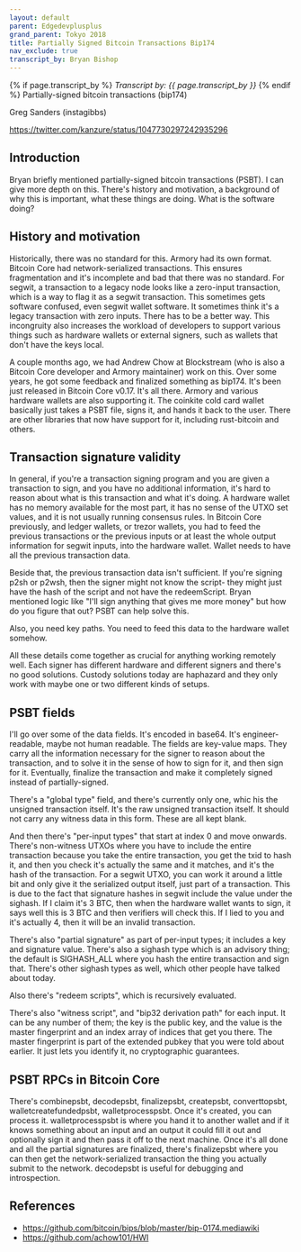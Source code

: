 ```yaml
---
layout: default
parent: Edgedevplusplus
grand_parent: Tokyo 2018
title: Partially Signed Bitcoin Transactions Bip174
nav_exclude: true
transcript_by: Bryan Bishop
---
```


{% if page.transcript_by %} <i>Transcript by:
{{ page.transcript_by }}</i> {% endif %} Partially-signed bitcoin
transactions (bip174)

Greg Sanders (instagibbs)

<https://twitter.com/kanzure/status/1047730297242935296>

## Introduction

Bryan briefly mentioned partially-signed bitcoin transactions (PSBT). I
can give more depth on this. There's history and motivation, a
background of why this is important, what these things are doing. What
is the software doing?

## History and motivation

Historically, there was no standard for this. Armory had its own format.
Bitcoin Core had network-serialized transactions. This ensures
fragmentation and it's incomplete and bad that there was no standard.
For segwit, a transaction to a legacy node looks like a zero-input
transaction, which is a way to flag it as a segwit transaction. This
sometimes gets software confused, even segwit wallet software. It
sometimes think it's a legacy transaction with zero inputs. There has to
be a better way. This incongruity also increases the workload of
developers to support various things such as hardware wallets or
external signers, such as wallets that don't have the keys local.

A couple months ago, we had Andrew Chow at Blockstream (who is also a
Bitcoin Core developer and Armory maintainer) work on this. Over some
years, he got some feedback and finalized something as bip174. It's been
just released in Bitcoin Core v0.17. It's all there. Armory and various
hardware wallets are also supporting it. The coinkite cold card wallet
basically just takes a PSBT file, signs it, and hands it back to the
user. There are other libraries that now have support for it, including
rust-bitcoin and others.

## Transaction signature validity

In general, if you're a transaction signing program and you are given a
transaction to sign, and you have no additional information, it's hard
to reason about what is this transaction and what it's doing. A hardware
wallet has no memory available for the most part, it has no sense of the
UTXO set values, and it is not usually running consensus rules. In
Bitcoin Core previously, and ledger wallets, or trezor wallets, you had
to feed the previous transactions or the previous inputs or at least the
whole output information for segwit inputs, into the hardware wallet.
Wallet needs to have all the previous transaction data.

Beside that, the previous transaction data isn't sufficient. If you're
signing p2sh or p2wsh, then the signer might not know the script- they
might just have the hash of the script and not have the redeemScript.
Bryan mentioned logic like "I'll sign anything that gives me more money"
but how do you figure that out? PSBT can help solve this.

Also, you need key paths. You need to feed this data to the hardware
wallet somehow.

All these details come together as crucial for anything working remotely
well. Each signer has different hardware and different signers and
there's no good solutions. Custody solutions today are haphazard and
they only work with maybe one or two different kinds of setups.

## PSBT fields

I'll go over some of the data fields. It's encoded in base64. It's
engineer-readable, maybe not human readable. The fields are key-value
maps. They carry all the information necessary for the signer to reason
about the transaction, and to solve it in the sense of how to sign for
it, and then sign for it. Eventually, finalize the transaction and make
it completely signed instead of partially-signed.

There's a "global type" field, and there's currently only one, whic his
the unsigned transaction itself. It's the raw unsigned transaction
itself. It should not carry any witness data in this form. These are all
kept blank.

And then there's "per-input types" that start at index 0 and move
onwards. There's non-witness UTXOs where you have to include the entire
transaction because you take the entire transaction, you get the txid to
hash it, and then you check it's actually the same and it matches, and
it's the hash of the transaction. For a segwit UTXO, you can work it
around a little bit and only give it the serialized output itself, just
part of a transaction. This is due to the fact that signature hashes in
segwit include the value under the sighash. If I claim it's 3 BTC, then
when the hardware wallet wants to sign, it says well this is 3 BTC and
then verifiers will check this. If I lied to you and it's actually 4,
then it will be an invalid transaction.

There's also "partial signature" as part of per-input types; it includes
a key and signature value. There's also a sighash type which is an
advisory thing; the default is SIGHASH_ALL where you hash the entire
transaction and sign that. There's other sighash types as well, which
other people have talked about today.

Also there's "redeem scripts", which is recursively evaluated.

There's also "witness script", and "bip32 derivation path" for each
input. It can be any number of them; the key is the public key, and the
value is the master fingerprint and an index array of indices that get
you there. The master fingerprint is part of the extended pubkey that
you were told about earlier. It just lets you identify it, no
cryptographic guarantees.

## PSBT RPCs in Bitcoin Core

There's combinepsbt, decodepsbt, finalizepsbt, createpsbt,
converttopsbt, walletcreatefundedpsbt, walletprocesspsbt. Once it's
created, you can process it. walletprocesspsbt is where you hand it to
another wallet and if it knows something about an input and an output it
could fill it out and optionally sign it and then pass it off to the
next machine. Once it's all done and all the partial signatures are
finalized, there's finalizepsbt where you can then get the
network-serialized transaction the thing you actually submit to the
network. decodepsbt is useful for debugging and introspection.

## References

- <https://github.com/bitcoin/bips/blob/master/bip-0174.mediawiki>
- <https://github.com/achow101/HWI>
